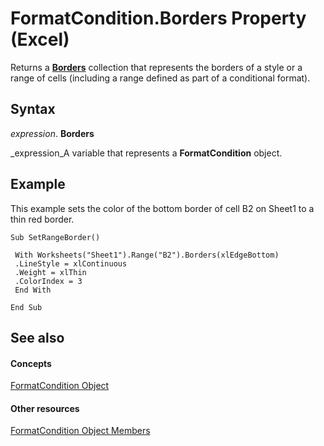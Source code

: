 
# FormatCondition.Borders Property (Excel)

Returns a  **[Borders](adb6efd6-73b6-e620-e9be-f4a42bc52ae8.md)** collection that represents the borders of a style or a range of cells (including a range defined as part of a conditional format).


## Syntax

 _expression_. **Borders**

 _expression_A variable that represents a  **FormatCondition** object.


## Example

This example sets the color of the bottom border of cell B2 on Sheet1 to a thin red border.


```
Sub SetRangeBorder() 
 
 With Worksheets("Sheet1").Range("B2").Borders(xlEdgeBottom) 
 .LineStyle = xlContinuous 
 .Weight = xlThin 
 .ColorIndex = 3 
 End With 
 
End Sub
```


## See also


#### Concepts


 [FormatCondition Object](38a2bca9-9b28-3ef2-8c7a-4d35a27229ec.md)
#### Other resources


 [FormatCondition Object Members](8f4bebce-0bf4-03de-62f0-4454ea699c5f.md)
